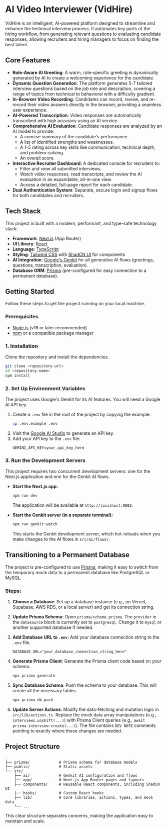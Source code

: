 # AI Video Interviewer (VidHire)

VidHire is an intelligent, AI-powered platform designed to streamline and enhance the technical interview process. It automates key parts of the hiring workflow, from generating relevant questions to evaluating candidate responses, allowing recruiters and hiring managers to focus on finding the best talent.

## Core Features

- **Role-Aware AI Greeting**: A warm, role-specific greeting is dynamically generated by AI to create a welcoming experience for the candidate.
- **Dynamic Question Generation**: The platform generates 5-7 tailored interview questions based on the job role and description, covering a range of topics from technical to behavioral with a difficulty gradient.
- **In-Browser Video Recording**: Candidates can record, review, and re-record their video answers directly in the browser, providing a seamless user experience.
- **AI-Powered Transcription**: Video responses are automatically transcribed with high accuracy using an AI service.
- **Comprehensive AI Evaluation**: Candidate responses are analyzed by an AI model to provide:
    - A concise summary of the candidate's performance.
    - A list of identified strengths and weaknesses.
    - A 1-5 rating across key skills like communication, technical depth, and problem-solving.
    - An overall score.
- **Interactive Recruiter Dashboard**: A dedicated console for recruiters to:
    - Filter and view all submitted interviews.
    - Watch video responses, read transcripts, and review the AI evaluation in an expandable, all-in-one view.
    - Access a detailed, full-page report for each candidate.
- **Dual Authentication System**: Separate, secure login and signup flows for both candidates and recruiters.

## Tech Stack

This project is built with a modern, performant, and type-safe technology stack:

- **Framework**: [Next.js](https://nextjs.org/) (App Router)
- **UI Library**: [React](https://react.dev/)
- **Language**: [TypeScript](https://www.typescriptlang.org/)
- **Styling**: [Tailwind CSS](https://tailwindcss.com/) with [ShadCN UI](https://ui.shadcn.com/) for components
- **AI Integration**: [Google's Genkit](https://firebase.google.com/docs/genkit) for all generative AI flows (greetings, questions, transcription, evaluation).
- **Database ORM**: [Prisma](https://www.prisma.io/) (pre-configured for easy connection to a permanent database).

## Getting Started

Follow these steps to get the project running on your local machine.

### Prerequisites

- [Node.js](https://nodejs.org/en) (v18 or later recommended)
- [npm](https://www.npmjs.com/) or a compatible package manager

### 1. Installation

Clone the repository and install the dependencies.

```bash
git clone <repository-url>
cd <repository-name>
npm install
```

### 2. Set Up Environment Variables

The project uses Google's Genkit for its AI features. You will need a Google AI API key.

1.  Create a `.env` file in the root of the project by copying the example:
    ```bash
    cp .env.example .env
    ```
2.  Visit the [Google AI Studio](https://aistudio.google.com/app/apikey) to generate an API key.
3.  Add your API key to the `.env` file:
    ```
    GEMINI_API_KEY=your_api_key_here
    ```

### 3. Run the Development Servers

This project requires two concurrent development servers: one for the Next.js application and one for the Genkit AI flows.

-   **Start the Next.js app:**
    ```bash
    npm run dev
    ```
    The application will be available at `http://localhost:9002`.

-   **Start the Genkit server (in a separate terminal):**
    ```bash
    npm run genkit:watch
    ```
    This starts the Genkit development server, which hot-reloads when you make changes to the AI flows in `src/ai/flows/`.

## Transitioning to a Permanent Database

The project is pre-configured to use [Prisma](https://www.prisma.io/), making it easy to switch from the temporary mock data to a permanent database like PostgreSQL or MySQL.

### Steps:

1.  **Choose a Database**: Set up a database instance (e.g., on Vercel, Supabase, AWS RDS, or a local server) and get its connection string.

2.  **Update Prisma Schema**: Open `prisma/schema.prisma`. The `provider` in the `datasource` block is currently set to `postgresql`. Change it to `mysql` or another supported database if needed.

3.  **Add Database URL to `.env`**: Add your database connection string to the `.env` file.
    ```
    DATABASE_URL="your_database_connection_string_here"
    ```

4.  **Generate Prisma Client**: Generate the Prisma client code based on your schema.
    ```bash
    npx prisma generate
    ```

5.  **Sync Database Schema**: Push the schema to your database. This will create all the necessary tables.
    ```bash
    npx prisma db push
    ```

6.  **Update Server Actions**: Modify the data-fetching and mutation logic in `src/lib/actions.ts`. Replace the mock data array manipulations (e.g., `interviews.unshift(...)`) with Prisma Client queries (e.g., `await prisma.interview.create(...)`). The file contains `DEV NOTE` comments pointing to exactly where these changes are needed.

## Project Structure

```
.
├── prisma/             # Prisma schema for database models
├── public/             # Static assets
└── src/
    ├── ai/             # Genkit AI configuration and flows
    ├── app/            # Next.js App Router pages and layouts
    ├── components/     # Reusable React components, including ShadCN UI
    ├── hooks/          # Custom React hooks
    ├── lib/            # Core libraries, actions, types, and mock data
    └── ...
```

This clear structure separates concerns, making the application easy to maintain and scale.
